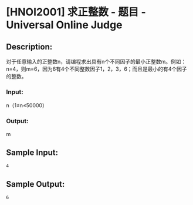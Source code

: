 # [HNOI2001] 求正整数 - 题目 - Universal Online Judge

## Description: 

对于任意输入的正整数n，请编程求出具有n个不同因子的最小正整数m。例如：n=4，则m=6，因为6有4个不同整数因子1，2，3，6；而且是最小的有4个因子的整数。

### Input: 

n（1≤n≤50000）

### Output: 

m


## Sample Input: 
```
4
```

## Sample Output: 
```
6

```
